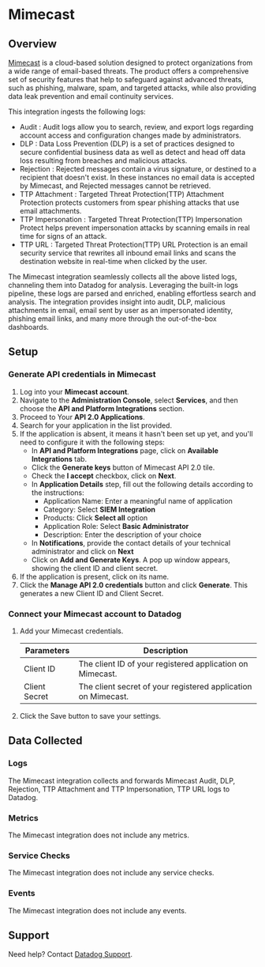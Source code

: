 # Mimecast

## Overview

[Mimecast][1] is a cloud-based solution designed to protect organizations from a wide range of email-based threats. The product offers a comprehensive set of security features that help to safeguard against advanced threats, such as phishing, malware, spam, and targeted attacks, while also providing data leak prevention and email continuity services.

This integration ingests the following logs:

- Audit : Audit logs allow you to search, review, and export logs regarding account access and configuration changes made by administrators.
- DLP : Data Loss Prevention (DLP) is a set of practices designed to secure confidential business data as well as detect and head off data loss resulting from breaches and malicious attacks.
- Rejection : Rejected messages contain a virus signature, or destined to a recipient that doesn't exist. In these instances no email data is accepted by Mimecast, and Rejected messages cannot be retrieved.
- TTP Attachment : Targeted Threat Protection(TTP) Attachment Protection protects customers from spear phishing attacks that use email attachments.
- TTP Impersonation : Targeted Threat Protection(TTP) Impersonation Protect helps prevent impersonation attacks by scanning emails in real time for signs of an attack.
- TTP URL : Targeted Threat Protection(TTP) URL Protection is an email security service that rewrites all inbound email links and scans the destination website in real-time when clicked by the user.

The Mimecast integration seamlessly collects all the above listed logs, channeling them into Datadog for analysis. Leveraging the built-in logs pipeline, these logs are parsed and enriched, enabling effortless search and analysis. The integration provides insight into audit, DLP, malicious attachments in email, email sent by user as an impersonated identity, phishing email links, and many more through the out-of-the-box dashboards.

## Setup

### Generate API credentials in Mimecast

1. Log into your **Mimecast account**.
2. Navigate to the **Administration Console**, select **Services**, and then choose the **API and Platform Integrations** section.
3. Proceed to Your **API 2.0 Applications**.
4. Search for your application in the list provided.
5. If the application is absent, it means it hasn't been set up yet, and you'll need to configure it with the following steps:
   - In **API and Platform Integrations** page, click on **Available Integrations** tab.
   - Click the **Generate keys** button of Mimecast API 2.0 tile.
   - Check the **I accept** checkbox, click on **Next**.
   - In **Application Details** step, fill out the following details according to the instructions:
     - Application Name: Enter a meaningful name of application
     - Category: Select **SIEM Integration**
     - Products: Click **Select all** option
     - Application Role: Select **Basic Administrator**
     - Description: Enter the description of your choice
   - In **Notifications**, provide the contact details of your technical administrator and click on **Next**
   - Click on **Add and Generate Keys**. A pop up window appears, showing the client ID and client secret.
6. If the application is present, click on its name.
7. Click the **Manage API 2.0 credentials** button and click **Generate**. This generates a new Client ID and Client Secret.

### Connect your Mimecast account to Datadog

1. Add your Mimecast credentials.

    | Parameters | Description                                                           |
    | ------------------- | ------------------------------------------------------------ |
    | Client ID           | The client ID of your registered application on Mimecast.     |
    | Client Secret       | The client secret of your registered application on Mimecast. |

2. Click the Save button to save your settings.

## Data Collected

### Logs

The Mimecast integration collects and forwards Mimecast Audit, DLP, Rejection, TTP Attachment and TTP Impersonation, TTP URL logs to Datadog.

### Metrics

The Mimecast integration does not include any metrics.

### Service Checks

The Mimecast integration does not include any service checks.

### Events

The Mimecast integration does not include any events.

## Support

Need help? Contact [Datadog Support][2].

[1]: https://www.mimecast.com/
[2]: https://docs.datadoghq.com/help/
